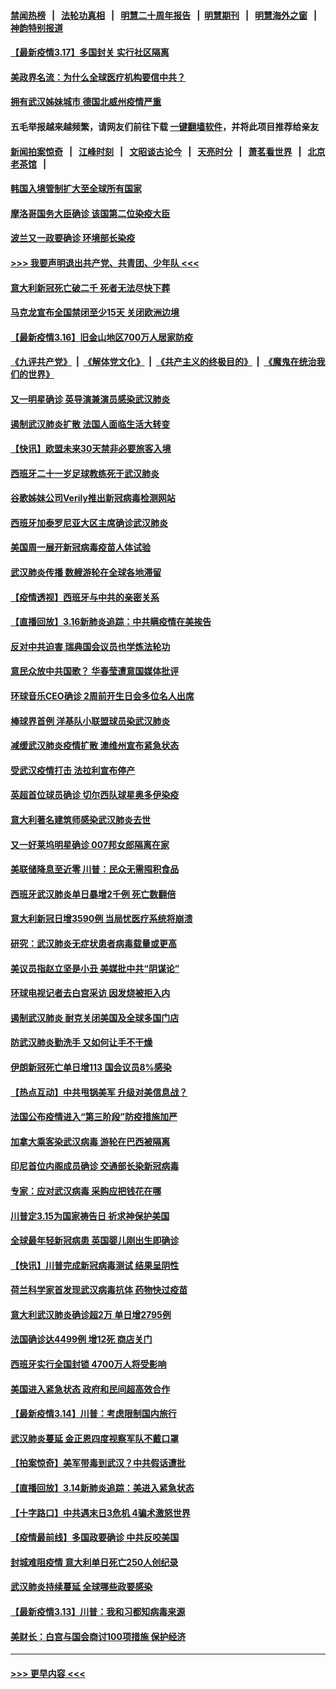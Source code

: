 #### [禁闻热榜](热点新闻.md?=0)  &nbsp;&nbsp;|&nbsp;&nbsp; [法轮功真相](https://github.com/gfw-breaker/truth/blob/master/README.md?=0) &nbsp;&nbsp;|&nbsp;&nbsp; [明慧二十周年报告](https://github.com/gfw-breaker/mh-reports/blob/master/README.md?=0) &nbsp;&nbsp;|&nbsp;&nbsp;[明慧期刊](https://github.com/gfw-breaker/mh-qikan) &nbsp;&nbsp;|&nbsp;&nbsp; [明慧海外之窗](https://github.com/gfw-breaker/mh-news/blob/master/README.md?=0) &nbsp;&nbsp;|&nbsp;&nbsp; [神韵特别报道](https://github.com/gfw-breaker/mh-news/blob/master/shenyun.md?=0)
#### [【最新疫情3.17】多国封关 实行社区隔离](../pages/nsc418/n11945621.md?t=03171931) 
#### [美政界名流：为什么全球医疗机构要信中共？](../pages/nsc418/n11945479.md?t=03171931) 
#### [拥有武汉姊妹城市 德国北威州疫情严重](../pages/nsc418/n11945308.md?t=03171931) 
#### 五毛举报越来越频繁，请网友们前往下载 [一键翻墙软件](https://github.com/gfw-breaker/ssr-accounts)，并将此项目推荐给亲友
#### [新闻拍案惊奇](https://github.com/gfw-breaker/banned-news/blob/master/pages/link4.md) &nbsp;&nbsp;|&nbsp;&nbsp; [江峰时刻](https://github.com/gfw-breaker/banned-news/blob/master/pages/link4.md) &nbsp;&nbsp;|&nbsp;&nbsp; [文昭谈古论今](https://github.com/gfw-breaker/banned-news/blob/master/pages/link4.md) &nbsp;&nbsp;|&nbsp;&nbsp; [天亮时分](https://github.com/gfw-breaker/banned-news/blob/master/pages/link4.md) &nbsp;&nbsp;|&nbsp;&nbsp; [萧茗看世界](https://github.com/gfw-breaker/banned-news/blob/master/pages/link4.md) &nbsp;&nbsp;|&nbsp;&nbsp; [北京老茶馆](https://github.com/gfw-breaker/banned-news/blob/master/pages/link4.md) &nbsp;&nbsp;|&nbsp;&nbsp; 
#### [韩国入境管制扩大至全球所有国家](../pages/nsc418/n11946052.md?t=03171931) 
#### [摩洛哥国务大臣确诊 该国第二位染疫大臣](../pages/nsc418/n11946118.md?t=03171931) 
#### [波兰又一政要确诊 环境部长染疫](../pages/nsc418/n11945855.md?t=03171931) 
#### [>>> 我要声明退出共产党、共青团、少年队 <<<](https://github.com/begood0513/goodnews/blob/master/quit/letter.md) 
#### [意大利新冠死亡破二千 死者无法尽快下葬](../pages/nsc418/n11945606.md?t=03171931) 
#### [马克龙宣布全国禁闭至少15天 关闭欧洲边境](../pages/nsc418/n11945485.md?t=03171931) 
#### [【最新疫情3.16】旧金山地区700万人居家防疫](../pages/nsc418/n11942860.md?t=03171931) 
#### [《九评共产党》](https://github.com/begood0513/9ping.md/blob/master/README.md) &nbsp;|&nbsp; [《解体党文化》](../../../../jtdwh.md/blob/master/README.md)  &nbsp;|&nbsp; [《共产主义的终极目的》](../../../../gczydzjmd.md/blob/master/README.md) &nbsp;|&nbsp; [《魔鬼在统治我们的世界》](../../../../mgztzwmdsj.md/blob/master/README.md) 
#### [又一明星确诊 英导演兼演员感染武汉肺炎](../pages/nsc418/n11945401.md?t=03171931) 
#### [遏制武汉肺炎扩散 法国人面临生活大转变](../pages/nsc418/n11945061.md?t=03171931) 
#### [【快讯】欧盟未来30天禁非必要旅客入境](../pages/nsc418/n11944904.md?t=03171931) 
#### [西班牙二十一岁足球教练死于武汉肺炎](../pages/nsc418/n11945064.md?t=03171931) 
#### [谷歌姊妹公司Verily推出新冠病毒检测网站](../pages/nsc418/n11945017.md?t=03171931) 
#### [西班牙加泰罗尼亚大区主席确诊武汉肺炎](../pages/nsc418/n11944803.md?t=03171931) 
#### [美国周一展开新冠病毒疫苗人体试验](../pages/nsc418/n11944761.md?t=03171931) 
#### [武汉肺炎传播 数艘游轮在全球各地滞留](../pages/nsc418/n11944636.md?t=03171931) 
#### [【疫情透视】西班牙与中共的亲密关系](../pages/nsc418/n11942614.md?t=03171931) 
#### [【直播回放】3.16新肺炎追踪：中共瞒疫情在美挨告](../pages/nsc418/n11944429.md?t=03171931) 
#### [反对中共迫害 瑞典国会议员也学炼法轮功](../pages/nsc418/n11942100.md?t=03171931) 
#### [意民众放中共国歌？ 华春莹遭意国媒体批评](../pages/nsc418/n11944059.md?t=03171931) 
#### [环球音乐CEO确诊 2周前开生日会多位名人出席](../pages/nsc418/n11943534.md?t=03171931) 
#### [棒球界首例 洋基队小联盟球员染武汉肺炎](../pages/nsc418/n11943281.md?t=03171931) 
#### [减缓武汉肺炎疫情扩散 澳维州宣布紧急状态](../pages/nsc418/n11943533.md?t=03171931) 
#### [受武汉疫情打击 法拉利宣布停产](../pages/nsc418/n11942936.md?t=03171931) 
#### [英超首位球员确诊 切尔西队球星奥多伊染疫](../pages/nsc418/n11937187.md?t=03171931) 
#### [意大利著名建筑师感染武汉肺炎去世](../pages/nsc418/n11943211.md?t=03171931) 
#### [又一好莱坞明星确诊 007邦女郎隔离在家](../pages/nsc418/n11943213.md?t=03171931) 
#### [美联储降息至近零 川普：民众无需囤积食品](../pages/nsc418/n11943043.md?t=03171931) 
#### [西班牙武汉肺炎单日暴增2千例 死亡数翻倍](../pages/nsc418/n11942800.md?t=03171931) 
#### [意大利新冠日增3590例 当局忧医疗系统将崩溃](../pages/nsc418/n11942691.md?t=03171931) 
#### [研究：武汉肺炎无症状患者病毒载量或更高](../pages/nsc418/n11942608.md?t=03171931) 
#### [美议员指赵立坚是小丑 美媒批中共“阴谋论”](../pages/nsc418/n11942370.md?t=03171931) 
#### [环球电视记者去白宫采访 因发烧被拒入内](../pages/nsc418/n11942516.md?t=03171931) 
#### [遏制武汉肺炎 耐克关闭美国及全球多国门店](../pages/nsc418/n11942366.md?t=03171931) 
#### [防武汉肺炎勤洗手 又如何让手不干燥](../pages/nsc418/n11942105.md?t=03171931) 
#### [伊朗新冠死亡单日增113 国会议员8%感染](../pages/nsc418/n11942119.md?t=03171931) 
#### [【热点互动】中共甩锅美军 升级对美信息战？](../pages/nsc418/n11940633.md?t=03171931) 
#### [法国公布疫情进入“第三阶段”防疫措施加严](../pages/nsc418/n11940878.md?t=03171931) 
#### [加拿大乘客染武汉病毒 游轮在巴西被隔离](../pages/nsc418/n11941905.md?t=03171931) 
#### [印尼首位内阁成员确诊 交通部长染新冠病毒](../pages/nsc418/n11941920.md?t=03171931) 
#### [专家：应对武汉病毒 采购应把钱花在哪](../pages/nsc418/n11941763.md?t=03171931) 
#### [川普定3.15为国家祷告日 祈求神保护美国](../pages/nsc418/n11941475.md?t=03171931) 
#### [全球最年轻新冠病患 英国婴儿刚出生即确诊](../pages/nsc418/n11941506.md?t=03171931) 
#### [【快讯】川普完成新冠病毒测试 结果呈阴性](../pages/nsc418/n11941045.md?t=03171931) 
#### [荷兰科学家首发现武汉病毒抗体 药物快过疫苗](../pages/nsc418/n11940920.md?t=03171931) 
#### [意大利武汉肺炎确诊超2万 单日增2795例](../pages/nsc418/n11940828.md?t=03171931) 
#### [法国确诊达4499例 增12死 商店关门](../pages/nsc418/n11940834.md?t=03171931) 
#### [西班牙实行全国封锁 4700万人将受影响](../pages/nsc418/n11940852.md?t=03171931) 
#### [美国进入紧急状态 政府和民间超高效合作](../pages/nsc418/n11940720.md?t=03171931) 
#### [【最新疫情3.14】川普：考虑限制国内旅行](../pages/nsc418/n11939189.md?t=03171931) 
#### [武汉肺炎蔓延 金正恩四度视察军队不戴口罩](../pages/nsc418/n11940303.md?t=03171931) 
#### [【拍案惊奇】美军带毒到武汉？中共假话遭批](../pages/nsc418/n11939240.md?t=03171931) 
#### [【直播回放】3.14新肺炎追踪：美进入紧急状态](../pages/nsc418/n11940229.md?t=03171931) 
#### [【十字路口】中共遇末日3危机 4骗术激怒世界](../pages/nsc418/n11939218.md?t=03171931) 
#### [【疫情最前线】多国政要确诊 中共反咬美国](../pages/nsc418/n11938734.md?t=03171931) 
#### [封城难阻疫情 意大利单日死亡250人创纪录](../pages/nsc418/n11939185.md?t=03171931) 
#### [武汉肺炎持续蔓延 全球哪些政要感染](../pages/nsc418/n11938672.md?t=03171931) 
#### [【最新疫情3.13】川普：我和习都知病毒来源](../pages/nsc418/n11936755.md?t=03171931) 
#### [美财长：白宫与国会商讨100项措施 保护经济](../pages/nsc418/n11938829.md?t=03171931) 

----
#### [ >>> 更早内容 <<< ](../indexes/nsc418-earlier.md)
